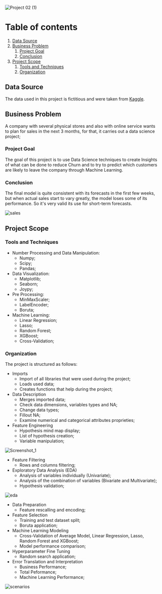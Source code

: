 ![Project 02 (1)](https://user-images.githubusercontent.com/48516350/138435382-adc58fee-d38a-4413-8d10-7591c2d9d137.png)

# Table of contents
1. [Data Source](#paragraph1)
2. [Business Problem](#introduction)
    1. [Project Goal](#goal)
    2. [Conclusion](#conclusion)   
3. [Project Scope](#scope)
    1. [Tools and Techniques](#tt) 
    2. [Organization](#organization)
    
## Data Source <a name="paragraph1"></a>
The data used in this project is fictitious and were taken from [Kaggle](https://www.kaggle.com/c/competitive-data-science-predict-future-sales/overview).

## Business Problem <a name="introduction"></a>
A company with several physical stores and also with online service wants to plan for sales in the next 3 months, for that, it carries out a data science project;

### Project Goal <a name="goal"></a>
The goal of this project is to use Data Science techniques to create Insights of what can be done to reduce Churn and to try to predict which customers are likely to leave the company through Machine Learning.

### Conclusion <a name="conclusion"></a>
The final model is quite consistent with its forecasts in the first few weeks, but when actual sales start to vary greatly, the model loses some of its performance. So it's very valid its use for short-term forecasts.

![sales](https://user-images.githubusercontent.com/48516350/138440805-b1467848-a890-47d5-b16f-104d638a9320.png)

## Project Scope <a name="scope"></a>

### Tools and Techniques <a name="tt"></a>
- Number Processing and Data Manipulation:
  - Numpy;
  - Scipy;
  - Pandas;
- Data Visualization:
  - Matplotlib;
  - Seaborn;
  - Joypy;
- Pre Processing:
  - MinMaxScaler;
  - LabelEncoder;
  - Boruta;
- Machine Learning:
  - Linear Regression;
  - Lasso;
  - Random Forest;
  - XGBoost;
  - Cross-Validation;

### Organization <a name="organization"></a>

The project is structured as follows:
- Imports
  - Import of all libraries that were used during the project;
  - Loads used data;
  - Creates functions that help during the project; 
- Data Description
  - Merges imported data;
  - Check data dimensions, variables types and NA;
  - Change data types;
  - Fillout NA;
  - Examine numerical and categorical attributes proprieties; 
- Feature Engineering
  - Hypothesis mind map display;
  - List of hypothesis creation;
  - Variable manipulation;

![Screenshot_1](https://user-images.githubusercontent.com/48516350/138440909-0575c292-9200-4a58-835c-39d833d53d97.png)

- Feature Filtering
  - Rows and columns filtering;
- Exploratory Data Analysis (EDA)
  - Analysis of variables individually (Univariate);
  - Analysis of the combination of variables (Bivariate and Multivariate);
  - Hypothesis validation;

![eda](https://user-images.githubusercontent.com/48516350/138440943-d1236886-4c6a-409d-a8af-e4d476a4c947.png)

- Data Preparation
  - Feature rescalling and encoding;
- Feature Selection
  - Training and test dataset split;
  - Boruta application;
- Machine Learning Modeling
  - Cross-Validation of Average Model, Linear Regression, Lasso, Random Forest and XGBoost;
  - Model performance comparison;
- Hyperparameter Fine Tuning
  - Random search application;
- Error Translation and Interpretation
  - Business Performance;
  - Total Peformance;
  - Machine Learning Performance;

![scenarios](https://user-images.githubusercontent.com/48516350/138440930-5fcdeb3e-e617-4762-ad08-71177d720329.png)
